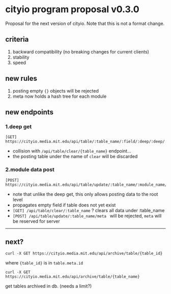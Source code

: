 # cityio program proposal v0.3.0

Proposal for the next version of cityio.
Note that this is not a format change.

## criteria 
1. backward compatibility (no breaking changes for current clients)
2. stability
3. speed

## new rules

1. posting empty `{}` objects will be rejected
2. meta now holds a hash tree for each module 

## new endpoints

### 1.deep get
```
[GET] https://cityio.media.mit.edu/api/table/:table_name/:field/:deep/:deep/:deep/...
``` 
- collision with `/api/table/clear/{table_name}` endpoint...
- the posting table under the name of `clear` will be discarded

### 2.module data post

```
[POST] https://cityio.media.mit.edu/api/table/update/:table_name/:module_name/

``` 
- note that unlike the deep get, this only allows posting data to the root level
- propagates empty field if table does not yet exist 
- `[GET] /api/table/clear/:table_name` ? clears all data under :table_name
- `[POST] /api/table/update/:table_name/meta ` will be rejected, `meta` will be reserved for server

---
## next?
```
curl -X GET https://cityio.media.mit.edu/api/archive/table/{table_id}
```
where `{table_id}` is in `table.meta.id`

```
curl -X GET https://cityio.media.mit.edu/api/archive/table/{table_name}
```
get tables archived in db. (needs a limit?)
